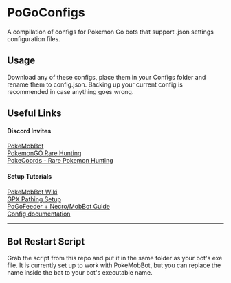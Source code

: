 # PoGoConfigs
A compilation of configs for Pokemon Go bots that support .json settings configuration files.

## Usage
Download any of these configs, place them in your Configs folder and rename them to config.json. Backing up your current config is recommended in case anything goes wrong.

## Useful Links
#### Discord Invites
[PokeMobBot](https://discord.gg/TJVu4pf)  
[PokemonGO Rare Hunting](https://discord.gg/sTQBGpm)  
[PokeCoords - Rare Pokemon Hunting](https://discord.gg/akUHRvm)

#### Setup Tutorials
[PokeMobBot Wiki](https://github.com/PocketMobsters/PokeMobBot/wiki)  
[GPX Pathing Setup](https://github.com/PocketMobsters/PokeMobBot/wiki/GPX-Pathing-Setup)  
[PoGoFeeder + Necro/MobBot Guide](https://github.com/PocketMobsters/PokeMobBot/wiki/Automatic-Locations-Sniping-Guide)  
[Config documentation](https://github.com/PocketMobsters/PokeMobBot/wiki/Config)

------
## Bot Restart Script
Grab the script from this repo and put it in the same folder as your bot's exe file. It is currently set up to work with PokeMobBot, but you can replace the name inside the bat to your bot's executable name.

